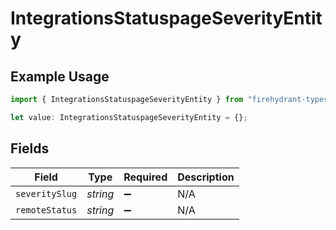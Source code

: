 # IntegrationsStatuspageSeverityEntity

## Example Usage

```typescript
import { IntegrationsStatuspageSeverityEntity } from "firehydrant-typescript-sdk/models/components";

let value: IntegrationsStatuspageSeverityEntity = {};
```

## Fields

| Field              | Type               | Required           | Description        |
| ------------------ | ------------------ | ------------------ | ------------------ |
| `severitySlug`     | *string*           | :heavy_minus_sign: | N/A                |
| `remoteStatus`     | *string*           | :heavy_minus_sign: | N/A                |